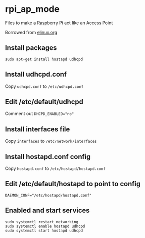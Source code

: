 # rpi_ap_mode
Files to make a Raspberry Pi act like an Access Point

Borrowed from [elinux.org](https://elinux.org/RPI-Wireless-Hotspot)

## Install packages

```
sudo apt-get install hostapd udhcpd
```

## Install udhcpd.conf

Copy `udhcpd.conf` to `/etc/udhcpd.conf`


## Edit /etc/default/udhcpd

Comment out `DHCPD_ENABLED="no"`

## Install interfaces file

Copy `interfaces` to `/etc/network/interfaces`

## Install hostapd.conf config

Copy `hostapd.conf` to `/etc/hostapd/hostapd.conf`

## Edit /etc/default/hostapd to point to config

```
DAEMON_CONF="/etc/hostapd/hostapd.conf"
```

## Enabled and start services

```
sudo systemctl restart networking
sudo systemctl enable hostapd udhcpd
sudo systemctl start hostapd udhcpd
```
